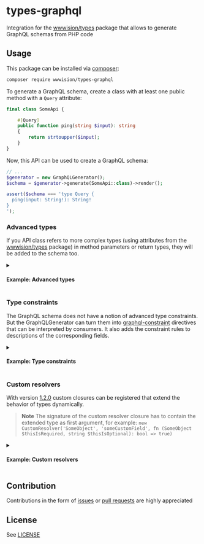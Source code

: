 # types-graphql

Integration for the [wwwision/types](https://github.com/bwaidelich/types) package that allows to generate GraphQL schemas from PHP code

## Usage

This package can be installed via [composer](https://getcomposer.org):

```bash
composer require wwwision/types-graphql
```

To generate a GraphQL schema, create a class with at least one public method with a `Query` attribute:

```php
final class SomeApi {

    #[Query]
    public function ping(string $input): string
    {
        return strtoupper($input);
    }
}
```

Now, this API can be used to create a GraphQL schema:

```php
// ...
$generator = new GraphQLGenerator();
$schema = $generator->generate(SomeApi::class)->render();

assert($schema === 'type Query {
  ping(input: String!): String!
}
');
```

### Advanced types

If you API class refers to more complex types (using attributes from the [wwwision/types](https://github.com/bwaidelich/types) package) in method parameters or return types, they will be added to the schema too.

<details>
<summary><h4>Example: Advanced types</h4></summary>


1. Given you have the following classes defined:

```php
#[StringBased]
final class GivenName {
    private function __construct(public readonly string $value) {}
}

#[StringBased]
final class FamilyName {
    private function __construct(public readonly string $value) {}
}

final class FullName {
    public function __construct(
        public readonly GivenName $givenName,
        public readonly FamilyName $familyName,
    ) {}
}

#[Description('honorific title of a person')]
enum HonorificTitle
{
    #[Description('for men, regardless of marital status, who do not have another professional or academic title')]
    case MR;
    #[Description('for married women who do not have another professional or academic title')]
    case MRS;
    #[Description('for girls, unmarried women and married women who continue to use their maiden name')]
    case MISS;
    #[Description('for women, regardless of marital status or when marital status is unknown')]
    case MS;
    #[Description('for any other title that does not match the above')]
    case OTHER;
}

#[Description('A contact in the system')]
final class Contact {
    public function __construct(
        public readonly HonorificTitle $title,
        public readonly FullName $name,
        #[Description('Whether the contact is registered or not')]
        public bool $isRegistered = false,
    ) {}
}

#[ListBased(itemClassName: Contact::class)]
final class Contacts {
    private function __construct(private readonly array $contacts) {}
}
```

2. ...and this API class:

```php
// ...
final class SomeApi {

    #[Query]
    public function findContactsByFamilyName(FamilyName $familyName): Contacts
    {
        // ...
    }

    #[Mutation]
    public function addContact(Contact $newContact): bool
    {
        // ...
    }

}
```

3. The GraphQL schema is more verbose now:

```php
// ...
$generator = new GraphQLGenerator();
$schema = $generator->generate(SomeApi::class)->render();

$expectedSchema = <<<GRAPHQL
type Query {
  findContactsByFamilyName(familyName: FamilyName!): [Contact!]!
}

type Mutation {
  addContact(newContact: ContactInput!): Boolean!
}

scalar FamilyName

"""
honorific title of a person
"""
enum HonorificTitle {
  """
  for men, regardless of marital status, who do not have another professional or academic title
  """
  MR
  """
  for married women who do not have another professional or academic title
  """
  MRS
  """
  for girls, unmarried women and married women who continue to use their maiden name
  """
  MISS
  """
  for women, regardless of marital status or when marital status is unknown
  """
  MS
  """
  for any other title that does not match the above
  """
  OTHER
}

scalar GivenName

type FullName {
  givenName: GivenName!
  familyName: FamilyName!
}

type Contact {
  """ honorific title of a person """
  title: HonorificTitle!
  name: FullName!
  """ Whether the contact is registered or not """
  isRegistered: Boolean
}

input FullNameInput {
  givenName: GivenName!
  familyName: FamilyName!
}

input ContactInput {
  """ honorific title of a person """
  title: HonorificTitle!
  name: FullNameInput!
  """ Whether the contact is registered or not """
  isRegistered: Boolean
}

GRAPHQL;

assert($schema === $expectedSchema);
```

</details>

### Type constraints

The GraphQL schema does not have a notion of advanced type constraints.
But the GraphQLGenerator can turn them into [graphql-constraint](https://www.npmjs.com/package/graphql-constraint-directive) directives
that can be interpreted by consumers.
It also adds the constraint rules to descriptions of the corresponding fields.

<details>
<summary><h4>Example: Type constraints</h4></summary>

```php
#[StringBased(minLength: 1, maxLength: 200)]
final class Name {
    private function __construct(public readonly string $value) {}
}

#[IntegerBased(minimum: 1, maximum: 130)]
final class Age {
    private function __construct(public readonly int $value) {}
}

#[ListBased(itemClassName: Name::class, minCount: 1, maxCount: 5)]
final class Names {
    private function __construct(private readonly array $names) {}
}

final class SomeApi {
    #[Query]
    public function oldestPerson(Names $someNames): ?Age
    {
        // ...
    }
}

$generator = new GraphQLGenerator();
$schema = $generator->generate(SomeApi::class)->render();

$expectedSchema = <<<GRAPHQL
"""
Custom constraint directive (see https://www.npmjs.com/package/graphql-constraint-directive)
"""
directive @constraint(minLength: Int maxLength: Int pattern: String format: String min: Int max: Int minItems: Int maxItems: Int) on FIELD_DEFINITION | SCALAR | ARGUMENT_DEFINITION | INPUT_FIELD_DEFINITION


type Query {
  oldestPerson(someNames: [Name!]! @constraint(minItems: 1 maxItems: 5)): Age
}

"""

*Constraints:*
* Minimum length: `1`
* Maximum length: `200`
"""
scalar Name @constraint(minLength: 1 maxLength: 200)

"""

*Constraints:*
* Minimum value: `1`
* Maximum value: `130`
"""
scalar Age @constraint(min: 1 max: 130)

GRAPHQL;

assert($schema === $expectedSchema);

```

</details>

### Custom resolvers

With version [1.2.0](https://github.com/bwaidelich/types-graphql/releases/tag/1.2.0) custom closures can be registered that extend the behavior of types dynamically.

> **Note**
> The signature of the custom resolver closure has to contain the extended type as first argument, for example: `new CustomResolver('SomeObject', 'someCustomField', fn (SomeObject $thisIsRequired, string $thisIsOptional): bool => true)`

<details>
<summary><h4>Example: Custom resolvers</h4></summary>

```php
final class User {
    public function __construct(
        public readonly string $givenName,
        public readonly string $familyName,
    ) {}
}

#[ListBased(itemClassName: User::class)]
final class Users {
}

final class SomeApi {
    #[Query]
    public function users(): ?Users
    {
        // ...
    }
}

$generator = new GraphQLGenerator();
$customResolvers = CustomResolvers::create(new CustomResolver('User', 'fullName', fn (User $user): string => $user->givenName . ' ' . $user->familyName));
$schema = $generator->generate(SomeApi::class, $customResolvers)->render();

$expectedSchema = <<<GRAPHQL
type Query {
  users: [User!]
}

type User {
  givenName: String!
  familyName: String!
  fullName: String!
}

GRAPHQL;

assert($schema === $expectedSchema);

```

</details>

## Contribution

Contributions in the form of [issues](https://github.com/bwaidelich/types-graphql/issues) or [pull requests](https://github.com/bwaidelich/types-graphql/pulls) are highly appreciated

## License

See [LICENSE](./LICENSE)